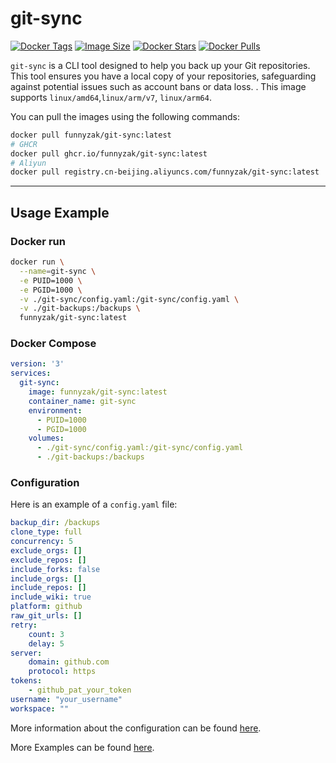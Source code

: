 # git-sync

[![Docker Tags](https://img.shields.io/docker/v/funnyzak/git-sync?sort=semver&style=flat-square)](https://hub.docker.com/r/funnyzak/git-sync/)
[![Image Size](https://img.shields.io/docker/image-size/funnyzak/git-sync)](https://hub.docker.com/r/funnyzak/git-sync/)
[![Docker Stars](https://img.shields.io/docker/stars/funnyzak/git-sync.svg?style=flat-square)](https://hub.docker.com/r/funnyzak/git-sync/)
[![Docker Pulls](https://img.shields.io/docker/pulls/funnyzak/git-sync.svg?style=flat-square)](https://hub.docker.com/r/funnyzak/git-sync/)

`git-sync` is a CLI tool designed to help you back up your Git repositories. This tool ensures you have a local copy of your repositories, safeguarding against potential issues such as account bans or data loss.
. This image supports `linux/amd64`,`linux/arm/v7`, `linux/arm64`.

You can pull the images using the following commands:

```bash
docker pull funnyzak/git-sync:latest
# GHCR
docker pull ghcr.io/funnyzak/git-sync:latest
# Aliyun
docker pull registry.cn-beijing.aliyuncs.com/funnyzak/git-sync:latest
```

---

## Usage Example

### Docker run

```bash
docker run \
  --name=git-sync \
  -e PUID=1000 \
  -e PGID=1000 \
  -v ./git-sync/config.yaml:/git-sync/config.yaml \
  -v ./git-backups:/backups \
  funnyzak/git-sync:latest
```

### Docker Compose

```yaml
version: '3'
services:
  git-sync:
    image: funnyzak/git-sync:latest
    container_name: git-sync
    environment:
      - PUID=1000
      - PGID=1000
    volumes:
      - ./git-sync/config.yaml:/git-sync/config.yaml
      - ./git-backups:/backups
```

### Configuration

Here is an example of a `config.yaml` file:

```yaml
backup_dir: /backups
clone_type: full
concurrency: 5
exclude_orgs: []
exclude_repos: []
include_forks: false
include_orgs: []
include_repos: []
include_wiki: true
platform: github
raw_git_urls: []
retry:
    count: 3
    delay: 5
server:
    domain: github.com
    protocol: https
tokens:
    - github_pat_your_token
username: "your_username"
workspace: ""

```
More information about the configuration can be found [here](https://github.com/AkashRajpurohit/git-sync/wiki/Configuration).

More Examples can be found [here](https://github.com/AkashRajpurohit/git-sync/wiki/Examples).